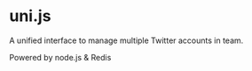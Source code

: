 uni.js
======

A unified interface to manage multiple Twitter accounts in team.

Powered by node.js & Redis
